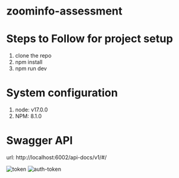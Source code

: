 # zoominfo-assessment

# Steps to Follow for project setup
1. clone the repo
2. npm install
3. npm run dev

# System configuration
1. node: v17.0.0
2. NPM: 8.1.0

# Swagger API
url: http://localhost:6002/api-docs/v1/#/

![token](https://user-images.githubusercontent.com/47051446/166142447-767aa092-94b4-48e1-9125-3271d6d7dd00.png)
![auth-token](https://user-images.githubusercontent.com/47051446/166142463-c9e7a291-3c81-4842-a29b-9b5c0b06e5b5.png)
